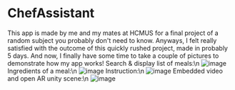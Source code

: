 # ChefAssistant
This app is made by me and my mates at HCMUS for a final project of a random subject you probably don't need to know.
Anyways, I felt really satisfied with the outcome of this quickly rushed project, made in probably 5 days. And now, I finally have some time to take a couple of pictures to demonstrate how my app works!
Search & display list of meals:\n
![image](https://user-images.githubusercontent.com/59325144/158871109-cb2373b7-a6a6-43dd-901a-efbd41d27486.png)
Ingredients of a meal:\n
![image](https://user-images.githubusercontent.com/59325144/158871133-3d454925-b397-4491-b82f-985e82802ed7.png)
Instruction:\n
![image](https://user-images.githubusercontent.com/59325144/158871161-d807f454-2b12-49fb-b79e-58405b708bd6.png)
Embedded video and open AR unity scene:\n
![image](https://user-images.githubusercontent.com/59325144/158871184-1943a0d0-8a66-40ec-b8fa-025873a6f0fd.png)
